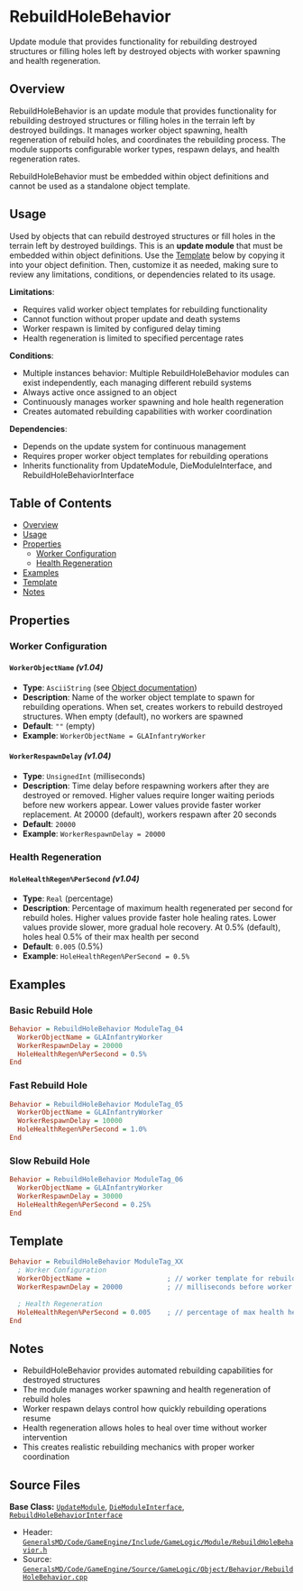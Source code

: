 # RebuildHoleBehavior

Update module that provides functionality for rebuilding destroyed structures or filling holes left by destroyed objects with worker spawning and health regeneration.

## Overview

RebuildHoleBehavior is an update module that provides functionality for rebuilding destroyed structures or filling holes in the terrain left by destroyed buildings. It manages worker object spawning, health regeneration of rebuild holes, and coordinates the rebuilding process. The module supports configurable worker types, respawn delays, and health regeneration rates.

RebuildHoleBehavior must be embedded within object definitions and cannot be used as a standalone object template.

## Usage

Used by objects that can rebuild destroyed structures or fill holes in the terrain left by destroyed buildings. This is an **update module** that must be embedded within object definitions. Use the [Template](#template) below by copying it into your object definition. Then, customize it as needed, making sure to review any limitations, conditions, or dependencies related to its usage.

**Limitations**:
- Requires valid worker object templates for rebuilding functionality
- Cannot function without proper update and death systems
- Worker respawn is limited by configured delay timing
- Health regeneration is limited to specified percentage rates

**Conditions**:
- Multiple instances behavior: Multiple RebuildHoleBehavior modules can exist independently, each managing different rebuild systems
- Always active once assigned to an object
- Continuously manages worker spawning and hole health regeneration
- Creates automated rebuilding capabilities with worker coordination

**Dependencies**:
- Depends on the update system for continuous management
- Requires proper worker object templates for rebuilding operations
- Inherits functionality from UpdateModule, DieModuleInterface, and RebuildHoleBehaviorInterface

## Table of Contents

- [Overview](#overview)
- [Usage](#usage)
- [Properties](#properties)
  - [Worker Configuration](#worker-configuration)
  - [Health Regeneration](#health-regeneration)
- [Examples](#examples)
- [Template](#template)
- [Notes](#notes)

## Properties

### Worker Configuration

#### `WorkerObjectName` *(v1.04)*
- **Type**: `AsciiString` (see [Object documentation](../Object.md))
- **Description**: Name of the worker object template to spawn for rebuilding operations. When set, creates workers to rebuild destroyed structures. When empty (default), no workers are spawned
- **Default**: `""` (empty)
- **Example**: `WorkerObjectName = GLAInfantryWorker`

#### `WorkerRespawnDelay` *(v1.04)*
- **Type**: `UnsignedInt` (milliseconds)
- **Description**: Time delay before respawning workers after they are destroyed or removed. Higher values require longer waiting periods before new workers appear. Lower values provide faster worker replacement. At 20000 (default), workers respawn after 20 seconds
- **Default**: `20000`
- **Example**: `WorkerRespawnDelay = 20000`

### Health Regeneration

#### `HoleHealthRegen%PerSecond` *(v1.04)*
- **Type**: `Real` (percentage)
- **Description**: Percentage of maximum health regenerated per second for rebuild holes. Higher values provide faster hole healing rates. Lower values provide slower, more gradual hole recovery. At 0.5% (default), holes heal 0.5% of their max health per second
- **Default**: `0.005` (0.5%)
- **Example**: `HoleHealthRegen%PerSecond = 0.5%`

## Examples

### Basic Rebuild Hole
```ini
Behavior = RebuildHoleBehavior ModuleTag_04
  WorkerObjectName = GLAInfantryWorker
  WorkerRespawnDelay = 20000
  HoleHealthRegen%PerSecond = 0.5%
End
```

### Fast Rebuild Hole
```ini
Behavior = RebuildHoleBehavior ModuleTag_05
  WorkerObjectName = GLAInfantryWorker
  WorkerRespawnDelay = 10000
  HoleHealthRegen%PerSecond = 1.0%
End
```

### Slow Rebuild Hole
```ini
Behavior = RebuildHoleBehavior ModuleTag_06
  WorkerObjectName = GLAInfantryWorker
  WorkerRespawnDelay = 30000
  HoleHealthRegen%PerSecond = 0.25%
End
```

## Template

```ini
Behavior = RebuildHoleBehavior ModuleTag_XX
  ; Worker Configuration
  WorkerObjectName =                   ; // worker template for rebuilding *(v1.04)*
  WorkerRespawnDelay = 20000           ; // milliseconds before worker respawn *(v1.04)*
  
  ; Health Regeneration
  HoleHealthRegen%PerSecond = 0.005    ; // percentage of max health healed per second *(v1.04)*
End
```

## Notes

- RebuildHoleBehavior provides automated rebuilding capabilities for destroyed structures
- The module manages worker spawning and health regeneration of rebuild holes
- Worker respawn delays control how quickly rebuilding operations resume
- Health regeneration allows holes to heal over time without worker intervention
- This creates realistic rebuilding mechanics with proper worker coordination

## Source Files

**Base Class:** [`UpdateModule`](../../GeneralsMD/Code/GameEngine/Include/GameLogic/Module/UpdateModule.h), [`DieModuleInterface`](../../GeneralsMD/Code/GameEngine/Include/GameLogic/Module/DieModule.h), [`RebuildHoleBehaviorInterface`](../../GeneralsMD/Code/GameEngine/Include/GameLogic/Module/RebuildHoleBehavior.h)

- Header: [`GeneralsMD/Code/GameEngine/Include/GameLogic/Module/RebuildHoleBehavior.h`](../../GeneralsMD/Code/GameEngine/Include/GameLogic/Module/RebuildHoleBehavior.h)
- Source: [`GeneralsMD/Code/GameEngine/Source/GameLogic/Object/Behavior/RebuildHoleBehavior.cpp`](../../GeneralsMD/Code/GameEngine/Source/GameLogic/Object/Behavior/RebuildHoleBehavior.cpp)
